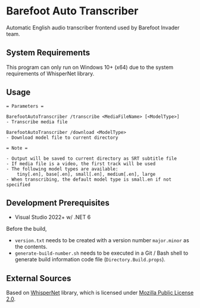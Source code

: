 # Barefoot Auto Transcriber
Automatic English audio transcriber frontend used by Barefoot Invader team.

## System Requirements
This program can only run on Windows 10+ (x64) due to the system requirements of WhisperNet library.

## Usage
```
= Parameters =

BarefootAutoTranscriber /transcribe <MediaFileName> [<ModelType>]
- Transcribe media file

BarefootAutoTranscriber /download <ModelType>
- Download model file to current directory

= Note =

- Output will be saved to current directory as SRT subtitle file
- If media file is a video, the first track will be used
- The following model types are available:
    tiny[.en], base[.en], small[.en], medium[.en], large
- When transcribing, the default model type is small.en if not specified
```

## Development Prerequisites
* Visual Studio 2022+ w/ .NET 6

Before the build,
* `version.txt` needs to be created with a version number `major.minor` as the contents.
* `generate-build-number.sh` needs to be executed in a Git / Bash shell to generate build information code file (`Directory.Build.props`).

## External Sources
Based on [WhisperNet](https://github.com/Const-me/Whisper) library, which is licensed under [Mozilla Public License 2.0](https://github.com/Const-me/Whisper/blob/master/LICENSE).
